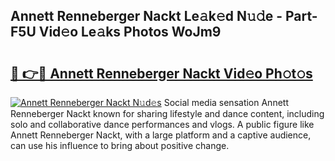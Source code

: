 ## Annett Renneberger Nackt Le𝚊k𝚎d N𝚞𝚍e - Part-F5U Vid𝚎o Le𝚊ks Photos WoJm9

# <h2><a href="http://fb48ab.evod.top/?m=Annett+Renneberger+Nackt">🔗 👉🔴 Annett Renneberger Nackt Vid𝚎o Ph𝚘t𝚘s</a></h2>

[![Annett Renneberger Nackt N𝚞d𝚎s](https://i.imgur.com/8V9OHl7.gif)](http://fb48ab.evod.top/?m=Annett+Renneberger+Nackt)
Social media sensation Annett Renneberger Nackt known for sharing lifestyle and dance content, including solo and collaborative dance performances and vlogs. A public figure like Annett Renneberger Nackt, with a large platform and a captive audience, can use his influence to bring about positive change. 
